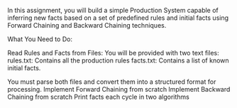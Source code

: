 In this assignment, you will build a simple Production System capable of inferring new facts based on a set of predefined rules and initial facts using Forward Chaining and Backward Chaining techniques.

What You Need to Do:

Read Rules and Facts from Files:
You will be provided with two text files:
rules.txt: Contains all the production rules
facts.txt: Contains a list of known initial facts.

You must parse both files and convert them into a structured format for processing.
Implement Forward Chaining from scratch
Implement Backward Chaining from scratch
Print facts each cycle in two algorithms
